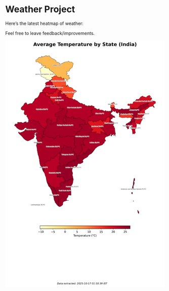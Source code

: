# Weather Project

Here’s the latest heatmap of weather:

Feel free to leave feedback/improvements.

![India Heatmap](docs/assets/india_heatmap.png?v=F14A39)
